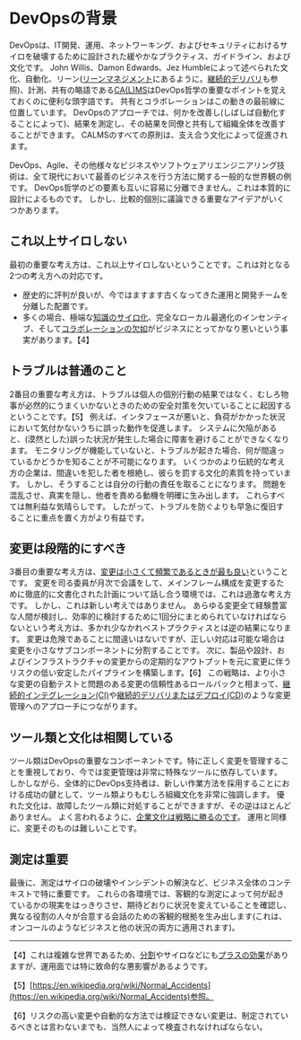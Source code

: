 # DevOpsの背景

DevOpsは、IT開発、運用、ネットワーキング、およびセキュリティにおけるサイロを破壊するために設計された緩やかなプラクティス、ガイドライン、および文化です。
John Willis、Damon Edwards、Jez Humbleによって述べられた文化、自動化、リーン([リーンマネジメント](http://bit.ly/2Hd0nkp)にあるように。[継続的デリバリ](http://bit.ly/1V7EIyd)も参照)、計測、共有の略語である[CA(L)MS](https://www.atlassian.com/devops)はDevOps哲学の重要なポイントを覚えておくのに便利な頭字語です。
共有とコラボレーションはこの動きの最前線に位置しています。
DevOpsのアプローチでは、何かを改善し(しばしば自動化することによって)、結果を測定し、その結果を同僚と共有して組織全体を改善することができます。
CALMSのすべての原則は、支え合う文化によって促進されます。

DevOps、Agile、その他様々なビジネスやソフトウェアリエンジニアリング技術は、全て現代において最善のビジネスを行う方法に関する一般的な世界観の例です。
DevOps哲学のどの要素も互いに容易に分離できません。これは本質的に設計によるものです。
しかし、比較的個別に議論できる重要なアイデアがいくつかあります。

## これ以上サイロしない

最初の重要な考え方は、これ以上サイロしないということです。これは対となる2つの考え方への対応です。

* 歴史的に評判が良いが、今ではますます古くなってきた運用と開発チームを分離した配置です。
* 多くの場合、極端な[知識のサイロ化](http://bit.ly/2J9m5HG)、完全なローカル最適化のインセンティブ、そして[コラボレーションの欠如](http://bit.ly/2J80L5D)がビジネスにとってかなり悪いという事実があります。【4】

## トラブルは普通のこと

2番目の重要な考え方は、トラブルは個人の個別行動の結果ではなく、むしろ物事が必然的にうまくいかないときのための安全対策を欠いていることに起因するということです。【5】
例えば、インタフェースが悪いと、負荷がかかった状況において気付かないうちに誤った動作を促進します。
システムに欠陥があると、(漠然とした)誤った状況が発生した場合に障害を避けることができなくなります。
モニタリングが機能していないと、トラブルが起きた場合、何が間違っているかどうかを知ることが不可能になります。
いくつかのより伝統的な考え方の企業は、間違いを犯した者を根絶し、彼らを罰する文化的素質を持っています。
しかし、そうすることは自分の行動の責任を取ることになります。
問題を混乱させ、真実を隠し、他者を責める動機を明確に生み出します。
これらすべては無利益な気晴らしです。
したがって、トラブルを防ぐよりも早急に復旧することに重点を置く方がより有益です。

## 変更は段階的にすべき

3番目の重要な考え方は、[変更は小さくて頻繁であるときが最も良い](http://bit.ly/2Js80IK)ということです。
変更を司る委員が月次で会議をして、メインフレーム構成を変更するために徹底的に文書化された計画について話し合う環境では、これは過激な考え方です。
しかし、これは新しい考えではありません。
あらゆる変更全て経験豊富な人間が検討し、効率的に検討するために1回分にまとめられていなければならないという考え方は、多かれ少なかれベストプラクティスとは逆の結果になります。
変更は危険であることに間違いはないですが、正しい対応は可能な場合は変更を小さなサブコンポーネントに分割することです。
次に、製品や設計、およびインフラストラクチャの変更からの定期的なアウトプットを元に変更に伴うリスクの低い安定したパイプラインを構築します。【6】
この戦略は、より小さな変更の自動テストと問題のある変更の信頼性あるロールバックと相まって、[継続的インテグレーション(CI)](http://bit.ly/2J9meec)や[継続的デリバリまたはデプロイ(CD)](http://bit.ly/1V7EIyd)のような変更管理へのアプローチにつながります。

## ツール類と文化は相関している

ツール類はDevOpsの重要なコンポーネントです。特に正しく変更を管理することを重視しており、今では変更管理は非常に特殊なツールに依存しています。
しかしながら、全体的にDevOps支持者は、新しい作業方法を採用することにおける成功の鍵として、ツール類よりもむしろ組織文化を非常に強調します。
優れた文化は、故障したツール類に対処することができますが、その逆はほとんどありません。
よく言われるように、[企業文化は戦略に勝るのです](http://bit.ly/2sokzLC)。
運用と同様に、変更そのものは難しいことです。

## 測定は重要

最後に、測定はサイロの破壊やインシデントの解決など、ビジネス全体のコンテキストで特に重要です。
これらの各環境では、客観的な測定によって何が起きているかの現実をはっきりさせ、期待どおりに状況を変えていることを確認し、異なる役割の人々が合意する会話のための客観的根拠を生み出します(これは、オンコールのようなビジネスと他の状況の両方に適用されます)。

----------
【4】これは複雑な世界であるため、[分割](http://bit.ly/2L9Mw0s)やサイロなどにも[プラスの効果](http://bit.ly/2JaOddH)がありますが、運用面では特に致命的な悪影響があるようです。

【5】[https://en.wikipedia.org/wiki/Normal_Accidents](https://en.wikipedia.org/wiki/Normal_Accidents)参照。

【6】リスクの高い変更や自動的な方法では検証できない変更は、制定されているべきとは言わないまでも、当然人によって検査されなければならない。
